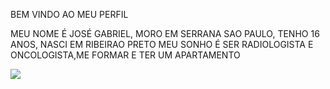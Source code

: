 BEM VINDO AO MEU PERFIL 

MEU NOME É JOSÉ GABRIEL, MORO EM SERRANA SAO PAULO, TENHO 16 ANOS, NASCI EM RIBEIRAO PRETO 
MEU SONHO É SER RADIOLOGISTA E ONCOLOGISTA,ME FORMAR E TER UM APARTAMENTO 




![](https://media.tenor.com/GEP7e6U2uqgAAAAM/spongebob-happy.gif)
